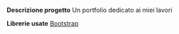 **Descrizione progetto**
Un portfolio dedicato ai miei lavori

**Librerie usate**
[Bootstrap](https://getbootstrap.com/)
